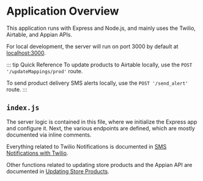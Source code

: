 # Application Overview

This application runs with Express and Node.js, and mainly uses the Twilio, Airtable, and Appian APIs.

For local development, the server will run on port 3000 by default at <localhost:3000>.

::: tip Quick Reference
To update products to Airtable locally, use the `POST '/updateMappings/prod'` route.

To send product delivery SMS alerts locally, use the `POST '/send_alert'` route.
:::

## `index.js`

The server logic is contained in this file, where we initialize the Express app and configure it. Next, the various endpoints are defined, which are mostly documented via inline comments. 

Everything related to Twilio Notifications is documented in [SMS Notifications with Twilio](twilio-notifications.md). 

Other functions related to updating store products and the Appian API are documented in [Updating Store Products](store-products.md).